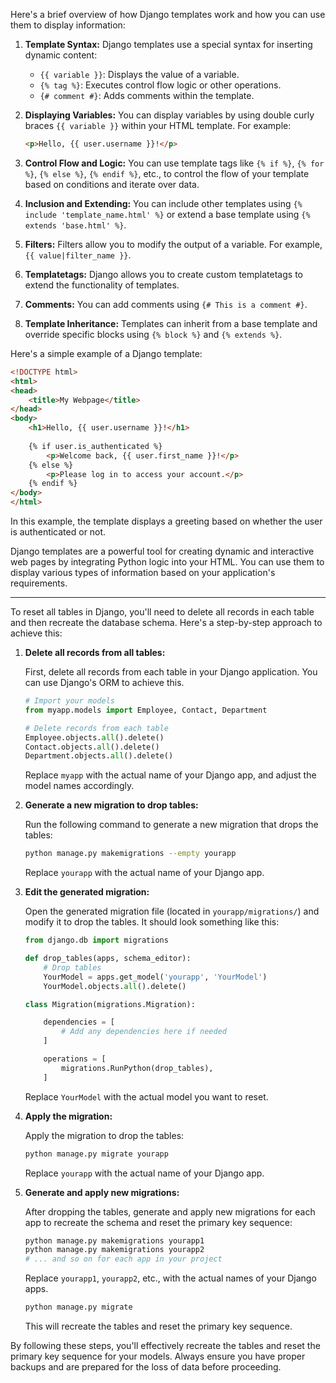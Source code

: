
Here's a brief overview of how Django templates work and how you can use them to display information:

1. **Template Syntax:**
   Django templates use a special syntax for inserting dynamic content:
   - `{{ variable }}`: Displays the value of a variable.
   - `{% tag %}`: Executes control flow logic or other operations.
   - `{# comment #}`: Adds comments within the template.

2. **Displaying Variables:**
   You can display variables by using double curly braces `{{ variable }}` within your HTML template. For example:
   ```html
   <p>Hello, {{ user.username }}!</p>
   ```

3. **Control Flow and Logic:**
   You can use template tags like `{% if %}`, `{% for %}`, `{% else %}`, `{% endif %}`, etc., to control the flow of your template based on conditions and iterate over data.

4. **Inclusion and Extending:**
   You can include other templates using `{% include 'template_name.html' %}` or extend a base template using `{% extends 'base.html' %}`.

5. **Filters:**
   Filters allow you to modify the output of a variable. For example, `{{ value|filter_name }}`.

6. **Templatetags:**
   Django allows you to create custom templatetags to extend the functionality of templates.

7. **Comments:**
   You can add comments using `{# This is a comment #}`.

8. **Template Inheritance:**
   Templates can inherit from a base template and override specific blocks using `{% block %}` and `{% extends %}`.

Here's a simple example of a Django template:

```html
<!DOCTYPE html>
<html>
<head>
    <title>My Webpage</title>
</head>
<body>
    <h1>Hello, {{ user.username }}!</h1>
    
    {% if user.is_authenticated %}
        <p>Welcome back, {{ user.first_name }}!</p>
    {% else %}
        <p>Please log in to access your account.</p>
    {% endif %}
</body>
</html>
```

In this example, the template displays a greeting based on whether the user is authenticated or not.

Django templates are a powerful tool for creating dynamic and interactive web pages by integrating Python logic into your HTML. You can use them to display various types of information based on your application's requirements.


----
To reset all tables in Django, you'll need to delete all records in each table and then recreate the database schema. Here's a step-by-step approach to achieve this:

1. **Delete all records from all tables:**

   First, delete all records from each table in your Django application. You can use Django's ORM to achieve this.

   ```python
   # Import your models
   from myapp.models import Employee, Contact, Department

   # Delete records from each table
   Employee.objects.all().delete()
   Contact.objects.all().delete()
   Department.objects.all().delete()
   ```

   Replace `myapp` with the actual name of your Django app, and adjust the model names accordingly.

2. **Generate a new migration to drop tables:**

   Run the following command to generate a new migration that drops the tables:

   ```bash
   python manage.py makemigrations --empty yourapp
   ```

   Replace `yourapp` with the actual name of your Django app.

3. **Edit the generated migration:**

   Open the generated migration file (located in `yourapp/migrations/`) and modify it to drop the tables. It should look something like this:

   ```python
   from django.db import migrations

   def drop_tables(apps, schema_editor):
       # Drop tables
       YourModel = apps.get_model('yourapp', 'YourModel')
       YourModel.objects.all().delete()

   class Migration(migrations.Migration):

       dependencies = [
           # Add any dependencies here if needed
       ]

       operations = [
           migrations.RunPython(drop_tables),
       ]
   ```

   Replace `YourModel` with the actual model you want to reset.

4. **Apply the migration:**

   Apply the migration to drop the tables:

   ```bash
   python manage.py migrate yourapp
   ```

   Replace `yourapp` with the actual name of your Django app.

5. **Generate and apply new migrations:**

   After dropping the tables, generate and apply new migrations for each app to recreate the schema and reset the primary key sequence:

   ```bash
   python manage.py makemigrations yourapp1
   python manage.py makemigrations yourapp2
   # ... and so on for each app in your project
   ```

   Replace `yourapp1`, `yourapp2`, etc., with the actual names of your Django apps.

   ```bash
   python manage.py migrate
   ```

   This will recreate the tables and reset the primary key sequence.

By following these steps, you'll effectively recreate the tables and reset the primary key sequence for your models. Always ensure you have proper backups and are prepared for the loss of data before proceeding.